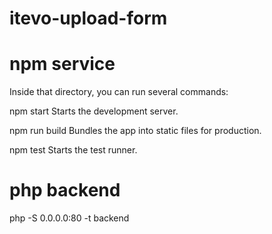 # itevo-upload-form


# npm service
Inside that directory, you can run several commands:

  npm start
    Starts the development server.

  npm run build
    Bundles the app into static files for production.

  npm test
    Starts the test runner.


# php backend
php -S 0.0.0.0:80 -t backend

